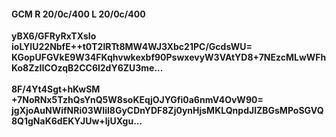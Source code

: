 #### GCM R 20/0c/400 L 20/0c/400
**yBX6/GFRyRxTXsIo**<br/>**ioLYIU22NbfE++t0T2lRTt8MW4WJ3Xbc21PC/GcdsWU=**<br/>**KGopUFGVkE9W34FKqhvwkexbf90PswxevyW3VAtYD8+7NEzcMLwWFhKo8ZzIICOzqB2CC6l2dY6ZU3me...**<br/><br/>
**8F/4Yt4Sgt+hKwSM**<br/>**+7NoRNx5TzhQsYnQ5W8soKEqjOJYGfi0a6nmV4OvW90=**<br/>**jgXjoAuNWifNRi03WIil8GyCDnYDF8Zj0ynHjsMKLQnpdJlZBGsMPoSGVQ8Q1gNaK6dEKYJUw+ljUXgu...**